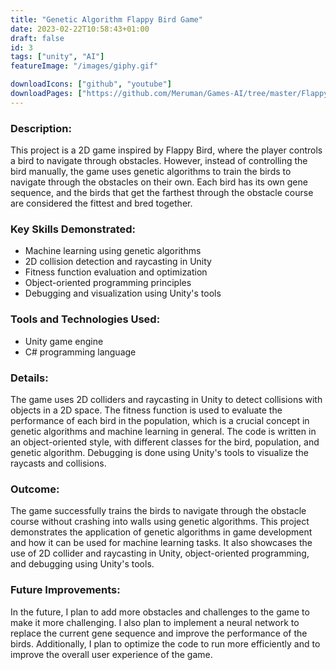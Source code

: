 ```yaml
---
title: "Genetic Algorithm Flappy Bird Game"
date: 2023-02-22T10:58:43+01:00
draft: false
id: 3
tags: ["unity", "AI"]
featureImage: "/images/giphy.gif"

downloadIcons: ["github", "youtube"]
downloadPages: ["https://github.com/Meruman/Games-AI/tree/master/FlappyBirdsAI" ,"https://www.youtube.com/watch?v=h5A7V4crkC0"]
---
```


### **Description:** 

This project is a 2D game inspired by Flappy Bird, where the player controls a bird to navigate through obstacles. However, instead of controlling the bird manually, the game uses genetic algorithms to train the birds to navigate through the obstacles on their own. Each bird has its own gene sequence, and the birds that get the farthest through the obstacle course are considered the fittest and bred together.

### **Key Skills Demonstrated:**

-   Machine learning using genetic algorithms
-   2D collision detection and raycasting in Unity
-   Fitness function evaluation and optimization
-   Object-oriented programming principles
-   Debugging and visualization using Unity's tools
       
### **Tools and Technologies Used:**

-   Unity game engine
-   C# programming language


### **Details:**

The game uses 2D colliders and raycasting in Unity to detect collisions with objects in a 2D space. The fitness function is used to evaluate the performance of each bird in the population, which is a crucial concept in genetic algorithms and machine learning in general. The code is written in an object-oriented style, with different classes for the bird, population, and genetic algorithm. Debugging is done using Unity's tools to visualize the raycasts and collisions.

### **Outcome:**

The game successfully trains the birds to navigate through the obstacle course without crashing into walls using genetic algorithms. This project demonstrates the application of genetic algorithms in game development and how it can be used for machine learning tasks. It also showcases the use of 2D collider and raycasting in Unity, object-oriented programming, and debugging using Unity's tools.

### **Future Improvements:**

In the future, I plan to add more obstacles and challenges to the game to make it more challenging. I also plan to implement a neural network to replace the current gene sequence and improve the performance of the birds. Additionally, I plan to optimize the code to run more efficiently and to improve the overall user experience of the game.